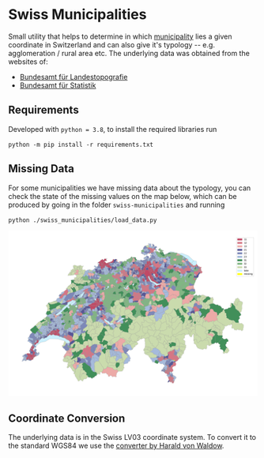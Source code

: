 # Swiss Municipalities

Small utility that helps to determine in
which [municipality](https://en.wikipedia.org/wiki/List_of_municipalities_of_Switzerland) lies a given coordinate in
Switzerland and can also give it's typology -- e.g. agglomeration / rural area etc. The underlying data was obtained
from the websites of:

- [Bundesamt für Landestopografie](https://shop.swisstopo.admin.ch/de/products/landscape/boundaries3D)
- [Bundesamt für Statistik](https://www.atlas.bfs.admin.ch/maps/13/de/12360_12482_3191_227/20593.html)

## Requirements

Developed with `python = 3.8`, to install the required libraries run

```
python -m pip install -r requirements.txt
```

## Missing Data

For some municipalities we have missing data about the typology, you can check the state of the missing values on the
map below, which can be produced by going in the folder `swiss-municipalities` and running

```
python ./swiss_municipalities/load_data.py
```

![](src/map.png)

## Coordinate Conversion

The underlying data is in the Swiss LV03 coordinate system. To convert it to the standard WGS84 we use
the [converter by Harald von Waldow](https://github.com/hvwaldow/SwissGrid).